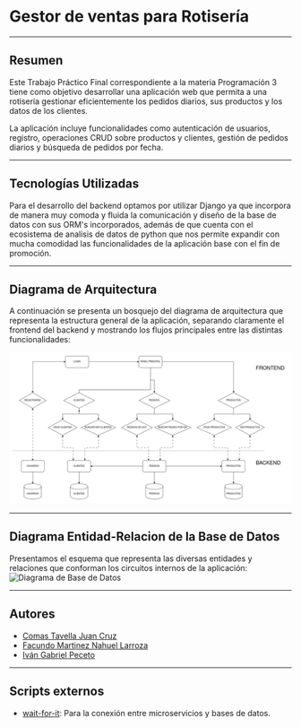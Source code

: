 # Gestor de ventas para Rotisería
---
## Resumen

Este Trabajo Práctico Final correspondiente a la materia Programación 3 tiene como objetivo desarrollar una aplicación web que permita a una rotisería gestionar eficientemente los pedidos diarios, sus productos y los datos de los clientes.

La aplicación incluye funcionalidades como autenticación de usuarios, registro, operaciones CRUD sobre productos y clientes, gestión de pedidos diarios y búsqueda de pedidos por fecha.

---

## Tecnologías Utilizadas

Para el desarrollo del backend optamos por utilizar Django ya que incorpora de manera muy comoda y fluida la comunicación y diseño de la base de datos con sus ORM's incorporados, además de que cuenta con el ecosistema de analisis de datos de python que nos permite expandir con mucha comodidad las funcionalidades de la aplicación base con el fin de promoción.

---

## Diagrama de Arquitectura

A continuación se presenta un bosquejo del diagrama de arquitectura que representa la estructura general de la aplicación, separando claramente el frontend del backend y mostrando los flujos principales entre las distintas funcionalidades:

![Diagrama de Arquitectura](graficos/grafico_arquitectura_latest.jpg)

---

## Diagrama Entidad-Relacion de la Base de Datos

Presentamos el esquema que representa las diversas entidades y relaciones que conforman los circuitos internos de la aplicación:
![Diagrama de Base de Datos](graficos/grafico_bdd.jpg)


---

## Autores

- [Comas Tavella Juan Cruz](https://github.com/juancruzct12)
- [Facundo Martinez Nahuel Larroza](https://github.com/facu24fm)
- [Iván Gabriel Peceto](https://github.com/ivanPeceto)

---

## Scripts externos

- [wait-for-it](https://github.com/vishnubob/wait-for-it): Para la conexión entre microservicios y bases de datos.

